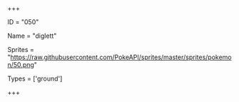 




+++

ID = "050"

Name = "diglett"

Sprites = "https://raw.githubusercontent.com/PokeAPI/sprites/master/sprites/pokemon/50.png"

Types = ['ground']

+++

